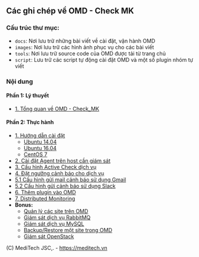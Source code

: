 ## Các ghi chép về OMD - Check MK

### Cấu trúc thư mục:

- `docs`: Nơi lưu trữ những bài viết về cài đặt, vận hành OMD
- `images`: Nơi lưu trữ các hình ảnh phục vụ cho các bài viết
- `tools`: Nơi lưu trữ source code của OMD được tải từ trang chủ
- `script`: Lưu trữ các script tự động cài đặt OMD và một số plugin nhóm tự viết

### Nội dung

#### Phần 1: Lý thuyết

- [1. Tổng quan về OMD - Check_MK](https://github.com/meditechopen/meditech-ghichep-omd/blob/master/docs/1.%20OMD%20la%20gi%20va%20tai%20sao%20nen%20dung%20OMD.md)

#### Phần 2: Thực hành

- [1. Hướng dẫn cài đặt](#1) <a name="1"></a>
	- [Ubuntu 14.04](docs/1.3.Setup-OMD-U14.04.md)
	- [Ubuntu 16.04](docs/1.2.Setup-OMD-U16.04.md)
	- [CentOS 7](docs/1.1.Setup-OMD-CentOS7.md)
- [2. Cài đặt Agent trên host cần giám sát](docs/2.Install-agent.md)
- [3. Cấu hình Active Check dịch vụ](docs/3.Active-check.md)
- [4. Đặt ngưỡng cảnh báo cho dịch vụ](docs/4.Set-threshold.md)
- [5.1 Cấu hình gửi mail cảnh báo sử dụng Gmail](docs/5.Send-Noitify.md)
- [5.2 Cấu hình gửi cảnh báo sử dụng Slack](docs/5.3-Send-Noitify_Slack.md)
- [6. Thêm plugin vào OMD](docs/6.Add-plugins.md)
- [7. Distributed Monitoring](docs/7.Distributed.md)
- **Bonus:** 
	- [Quản lý các site trên OMD](docs/Management-OMD.md)
	- [Giám sát dịch vụ RabbitMQ](docs/8.Monitor-RabbitMQ.md)
	- [Giám sát dịch vụ MySQL](docs/9.Monitor-MySQL.md)
	- [Backup/Restore một site trong OMD](docs/10.Backup-site.md)
	- [Giám sát OpenStack](docs/11.2.GiamSat-OpenStack.md)
	
(C) MediTech JSC,. - https://meditech.vn
